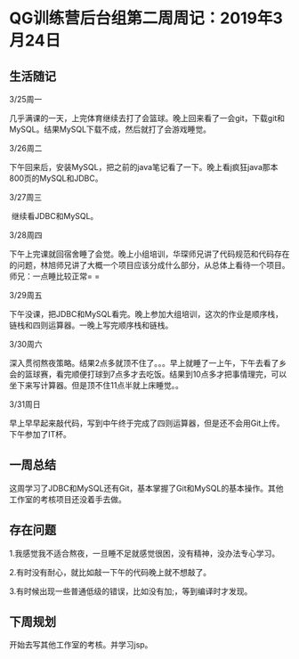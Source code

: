 # QG训练营后台组第二周周记：2019年3月24日

## 生活随记

3/25周一

​	几乎满课的一天，上完体育继续去打了会篮球。晚上回来看了一会git，下载git和MySQL。结果MySQL下载不成，然后就打了会游戏睡觉。

3/26周二

​	下午回来后，安装MySQL，把之前的java笔记看了一下。晚上看j疯狂java那本800页的MySQL和JDBC。

3/27周三

​	继续看JDBC和MySQL。

3/28周四

​	下午上完课就回宿舍睡了会觉。晚上小组培训，华琛师兄讲了代码规范和代码存在的问题，林旭师兄讲了大概一个项目应该分成什么部分，从总体上看待一个项目。师兄：一点睡比较正常= =

3/29周五

​	下午没课，把JDBC和MySQL看完。晚上参加大组培训，这次的作业是顺序栈，链栈和四则运算器。一晚上写完顺序栈和链栈。

3/30周六

​	深入贯彻熬夜策略。结果2点多就顶不住了。。。早上就睡了一上午，下午去看了乡会的篮球赛，看完顺便打球到7点多才去吃饭。结果到10点多才把事情理完，可以坐下来写计算器。但是顶不住11点半就上床睡觉。。

3/31周日

​	早上早早起来敲代码，写到中午终于完成了四则运算器，但是还不会用Git上传。下午参加了IT杯。

## 一周总结

这周学习了JDBC和MySQL还有Git，基本掌握了Git和MySQL的基本操作。其他工作室的考核项目还没着手去做。

## 存在问题

1.我感觉我不适合熬夜，一旦睡不足就感觉很困，没有精神，没办法专心学习。

2.有时没有耐心，就比如敲一下午的代码晚上就不想敲了。

3.有时候出现一些普通低级的错误，比如没有加;，等到编译时才发现。

## 下周规划

开始去写其他工作室的考核。并学习jsp。